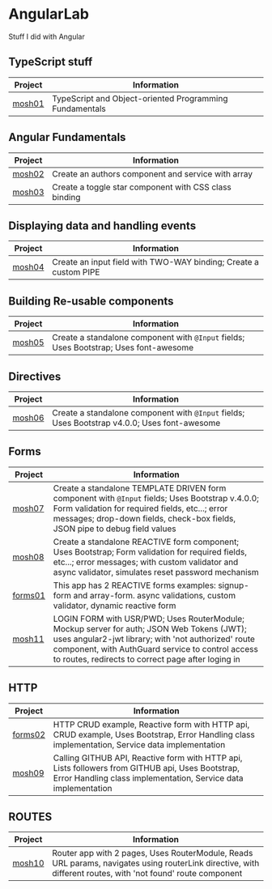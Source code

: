 # AngularLab
Stuff I did with Angular

## TypeScript stuff
Project | Information
--- | ---
[mosh01](https://github.com/rdquintas/AngularLab/tree/master/mosh01) | TypeScript and Object-oriented Programming Fundamentals


## Angular Fundamentals
Project | Information
--- | ---
[mosh02](https://github.com/rdquintas/AngularLab/tree/master/mosh02) | Create an authors component and service with array
[mosh03](https://github.com/rdquintas/AngularLab/tree/master/mosh03) | Create a toggle star component with CSS class binding


## Displaying data and handling events
Project | Information
--- | ---
[mosh04](https://github.com/rdquintas/AngularLab/tree/master/mosh04) | Create an input field with TWO-WAY binding; Create a custom PIPE


## Building Re-usable components
Project | Information
--- | ---
[mosh05](https://github.com/rdquintas/AngularLab/tree/master/mosh05) | Create a standalone component with `@Input` fields; Uses Bootstrap; Uses font-awesome


## Directives
Project | Information
--- | ---
[mosh06](https://github.com/rdquintas/AngularLab/tree/master/mosh06) | Create a standalone component with `@Input` fields; Uses Bootstrap v4.0.0; Uses font-awesome

## Forms
Project | Information
--- | ---
[mosh07](https://github.com/rdquintas/AngularLab/tree/master/mosh07) | Create a standalone TEMPLATE DRIVEN form component with `@Input` fields; Uses Bootstrap v.4.0.0; Form validation for required fields, etc...; error messages; drop-down fields, check-box fields, JSON pipe to debug field values
[mosh08](https://github.com/rdquintas/AngularLab/tree/master/mosh08) | Create a standalone REACTIVE form component; Uses Bootstrap; Form validation for required fields, etc...; error messages; with custom validator and async validator, simulates reset password mechanism
[forms01](https://github.com/rdquintas/AngularLab/tree/master/forms01) | This app has 2 REACTIVE forms examples: signup-form and array-form. async validations, custom validator, dynamic reactive form
[mosh11](https://github.com/rdquintas/AngularLab/tree/master/mosh11) | LOGIN FORM with USR/PWD; Uses RouterModule; Mockup server for auth; JSON Web Tokens (JWT); uses angular2-jwt library; with 'not authorized' route component, with AuthGuard service to control access to routes, redirects to correct page after loging in

## HTTP
Project | Information
--- | ---
[forms02](https://github.com/rdquintas/AngularLab/tree/master/forms02) | HTTP CRUD example, Reactive form with HTTP api, CRUD example, Uses Bootstrap, Error Handling class implementation, Service data implementation
[mosh09](https://github.com/rdquintas/AngularLab/tree/master/mosh09) | Calling GITHUB API, Reactive form with HTTP api, Lists followers from GITHUB api, Uses Bootstrap, Error Handling class implementation, Service data implementation

## ROUTES
Project | Information
--- | ---
[mosh10](https://github.com/rdquintas/AngularLab/tree/master/mosh10) | Router app with 2 pages, Uses RouterModule, Reads URL params, navigates using routerLink directive, with different routes, with 'not found' route component